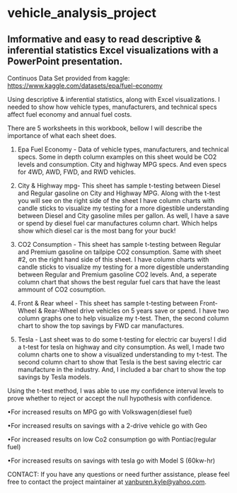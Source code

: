 # vehicle_analysis_project

## Imformative and easy to read descriptive & inferential statistics Excel visualizations with a PowerPoint presentation.

Continuos Data Set provided from kaggle: https://www.kaggle.com/datasets/epa/fuel-economy


Using descriptive & inferential statistics, along with Excel visualizations. I needed to show how vehicle types, manufacturers, and technical specs affect fuel economy and annual fuel costs.


There are 5 worksheets in this workbook, bellow I will describe the importance of what each sheet does.


1. Epa Fuel Economy - Data of vehicle types, manufacturers, and technical specs. Some in depth column examples on this sheet would be CO2 levels and consumption.
  City and highway MPG specs. And even specs for 4WD, AWD, FWD, and RWD vehicles.

2. City & Highway mpg- This sheet has sample t-testing between Diesel and Regular gasoline on City and Highway MPG. Along with the t-test you will see on the right side of the sheet
   I have column charts with candle sticks to visualize my testing for a more digestible understanding between Diesel and City gasoline miles per gallon.
   As well, I have a save or spend by diesel fuel car manufactures column chart. Which helps show which diesel car is the most bang for your buck!

3. CO2 Consumption - This sheet has sample t-testing between Regular and Premium gasoline on tailpipe CO2 consumption. Same with sheet #2, on the right hand side of this sheet.
   I have column charts with candle sticks to visualize my testing for a more digestible understanding between Regular and Premium gasoline CO2 levels. And, a seperate column chart
   that shows the best regular fuel cars that have the least ammount of CO2 cosumption.

4. Front & Rear wheel - This sheet has sample t-testing between Front-Wheel & Rear-Wheel drive vehicles on 5 years save or spend. I have two column graphs one to help
   visualize my t-test. Then, the second column chart to show the top savings by FWD car manufactures.

5. Tesla - Last sheet was to do some t-testing for electric car buyers! I did a t-test for tesla on highway and city consumption. As well, I made two column charts one to show a visualized understanding
   to my t-test. The second column chart to show that Tesla is the best saving electric car manufacture in the industry. And, I included a bar chart to show the top savings by Tesla models.


Using the t-test method, I was able to use my confidence interval levels to prove whether to reject or accept the null hypothesis with confidence.

•For increased results on MPG go with Volkswagen(diesel fuel)

•For increased results on savings with a 2-drive vehicle  go with Geo

•For increased results on low Co2 consumption go with Pontiac(regular fuel)

•For increased results on savings with tesla go with Model S (60kw-hr)



CONTACT: If you have any questions or need further assistance, please feel free to contact the project maintainer at vanburen.kyle@yahoo.com.
